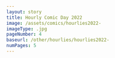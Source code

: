 ```yaml
---
layout: story
title: Hourly Comic Day 2022
image: /assets/comics/hourlies2022-
imageType: .jpg
pageNumber: 4
baseurl: /other/hourlies/hourlies2022-
numPages: 5
---
```

